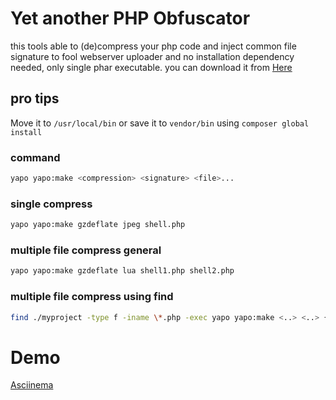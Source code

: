 # Yet another PHP Obfuscator

this tools able to (de)compress your php code and inject
common file signature to fool webserver uploader
and no installation dependency needed, only single phar executable.
you can download it from [Here](bin/yapo)

## pro tips
Move it to `/usr/local/bin` or save it to `vendor/bin`
using `composer global install`
### command
```sh
yapo yapo:make <compression> <signature> <file>...
```
### single compress
```sh
yapo yapo:make gzdeflate jpeg shell.php
```
### multiple file compress general
```sh
yapo yapo:make gzdeflate lua shell1.php shell2.php
```
### multiple file compress using find
```sh
find ./myproject -type f -iname \*.php -exec yapo yapo:make <..> <..> {} +
```
# Demo
[Asciinema](https://asciinema.org/a/WpXltv0fDmDRBPVfVmQlaygjh)
